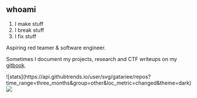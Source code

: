 ## whoami

1. I make stuff
2. I break stuff
3. I fix stuff

Aspiring red teamer & software engineer.

Sometimes I document my projects, research and CTF writeups on my [gitbook](https://gatari.gitbook.io/).

<a>
  ![stats](https://api.githubtrends.io/user/svg/gatariee/repos?time_range=three_months&group=other&loc_metric=changed&theme=dark)
</a>
<a>
  <img align="center" src="https://github-readme-stats.vercel.app/api/top-langs/?username=gatariee&layout=compact&show_icons=true&theme=tokyonight" />
</a>

